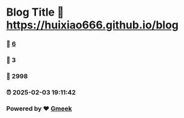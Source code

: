 # Blog Title :link: https://huixiao666.github.io/blog 
### :page_facing_up: [6](https://huixiao666.github.io/blog/tag.html) 
### :speech_balloon: 3 
### :hibiscus: 2998 
### :alarm_clock: 2025-02-03 19:11:42 
### Powered by :heart: [Gmeek](https://github.com/Meekdai/Gmeek)
